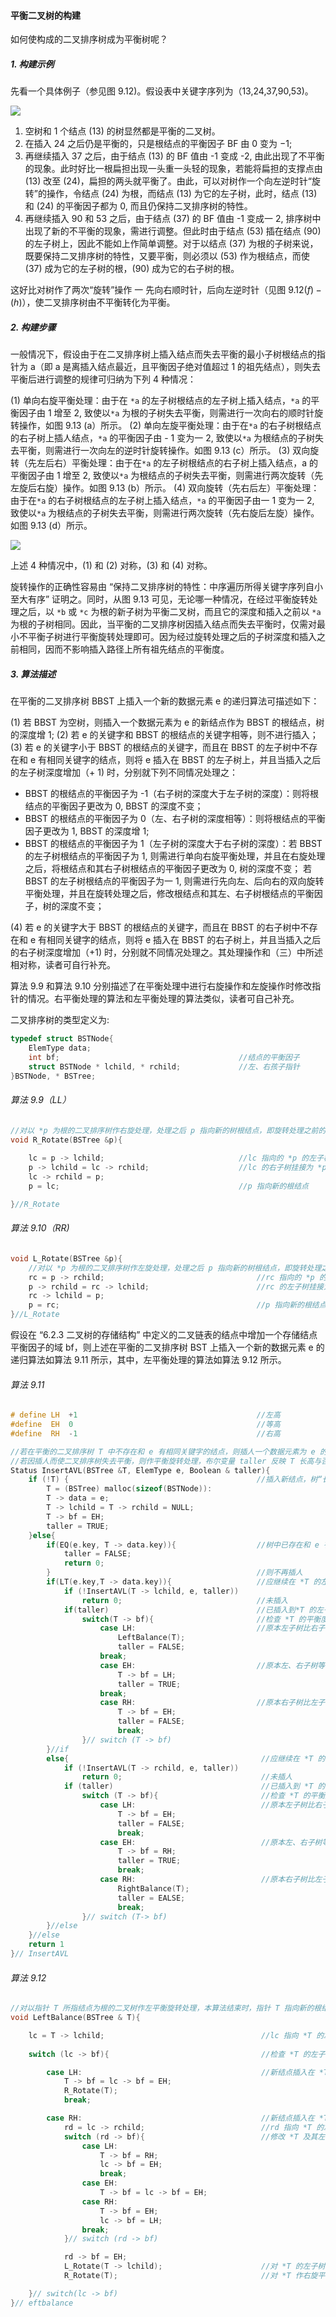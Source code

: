 
#### 平衡二叉树的构建

如何使构成的二叉排序树成为平衡树呢？

##### 1. 构建示例

先看一个具体例子（参见图 9.12)。假设表中关键字序列为（13,24,37,90,53)。

![](https://gitee.com/mayundaze/img_bed/raw/master/20200710170032.png)

1. 空树和 1 个结点 $(13)$ 的树显然都是平衡的二叉树。
2. 在插入 24 之后仍是平衡的，只是根结点的平衡因子 BF 由 0 变为 $-1$; 
3. 再继续插入 37 之后，由于结点 $(13)$ 的 BF 值由 -1 变成 -2, 由此出现了不平衡的现象。此时好比一根扁担出现一头重一头轻的现象，若能将扁担的支撑点由 $(13)$ 改至 $(24)$，扁担的两头就平衡了。由此，可以对树作一个向左逆时针“旋转”的操作，令结点 $(24)$ 为根，而结点 $(13)$ 为它的左子树，此时，结点 $(13)$ 和 $(24)$ 的平衡因子都为 0, 而且仍保持二叉排序树的特性。
4. 再继续插入 90 和 53 之后，由于结点 $(37)$ 的 BF 值由 -1 变成一 2, 排序树中出现了新的不平衡的现象，需进行调整。但此时由于结点 $(53)$ 插在结点 $(90)$ 的左子树上，因此不能如上作简单调整。对于以结点 $(37)$ 为根的子树来说，既要保持二叉排序树的特性，又要平衡，则必须以 $(53)$ 作为根结点，而使 $(37)$ 成为它的左子树的根，$(90)$ 成为它的右子树的根。

这好比对树作了两次“旋转”操作 一 先向右顺时针，后向左逆时针（见图 $9.12(f) - (h)$），使二叉排序树由不平衡转化为平衡。

##### 2. 构建步骤

一般情况下，假设由于在二叉排序树上插入结点而失去平衡的最小子树根结点的指针为 a（即 a 是离插入结点最近，且平衡因子绝对值超过 1 的祖先结点），则失去平衡后进行调整的规律可归纳为下列 4 种情况：

$(1)$ 单向右旋平衡处理：由于在 `*a` 的左子树根结点的左子树上插入结点，`*a` 的平衡因子由 1 增至 2, 致使以`*a` 为根的子树失去平衡，则需进行一次向右的顺时针旋转操作，如图 9.13 (a）所示。
$(2)$ 单向左旋平衡处理：由于在`*a` 的右子树根结点的右子树上插人结点，`*a` 的平衡因子由 - 1 变为一 2, 致使以`*a` 为根结点的子树失去平衡，则需进行一次向左的逆时针旋转操作。如图 9.13 (c）所示。
$(3)$ 双向旋转（先左后右）平衡处理：由于在`*a` 的左子树根结点的右子树上插入结点，a 的平衡因子由 1 增至 2, 致使以`*a` 为根结点的子树失去平衡，则需进行两次旋转（先左旋后右旋）操作。如图 9.13 (b）所示。
$(4)$ 双向旋转（先右后左）平衡处理：由于在`*a` 的右子树根结点的左子树上插入结点，`*a` 的平衡因子由一 1 变为一 2, 致使以`*a` 为根结点的子树失去平衡，则需进行两次旋转（先右旋后左旋）操作。如图 9.13 (d）所示。

![](https://gitee.com/mayundaze/img_bed/raw/master/20200710173542.png)

上述 4 种情况中，$(1)$ 和 $(2)$ 对称，$(3)$ 和 $(4)$ 对称。

旋转操作的正确性容易由 “保持二叉排序树的特性：中序遍历所得关键字序列自小至大有序” 证明之。同时，从图 9.13 可见，无论哪一种情况，在经过平衡旋转处理之后，以 `*b` 或 `*c` 为根的新子树为平衡二叉树，而且它的深度和插入之前以 `*a` 为根的子树相同。因此，当平衡的二叉排序树因插入结点而失去平衡时，仅需对最小不平衡子树进行平衡旋转处理即可。因为经过旋转处理之后的子树深度和插入之前相同，因而不影响插入路径上所有祖先结点的平衡度。

##### 3. 算法描述

在平衡的二叉排序树 BBST 上插入一个新的数据元素 e 的递归算法可描述如下：

$(1)$ 若 BBST 为空树，则插入一个数据元素为 e 的新结点作为 BBST 的根结点，树的深度增 1;
$(2)$ 若 e 的关键字和 BBST 的根结点的关键字相等，则不进行插入；
$(3)$ 若 e 的关键字小于 BBST 的根结点的关键字，而且在 BBST 的左子树中不存在和 e 有相同关键字的结点，则将 e 插入在 BBST 的左子树上，并且当插入之后的左子树深度增加（+ 1) 时，分别就下列不同情况处理之：

* BBST 的根结点的平衡因子为 -1（右子树的深度大于左子树的深度）：则将根结点的平衡因子更改为 0, BBST 的深度不变；
* BBST 的根结点的平衡因子为 0（左、右子树的深度相等）：则将根结点的平衡因子更改为 1, BBST 的深度增 1;
* BBST 的根结点的平衡因子为 1（左子树的深度大于右子树的深度）：若 BBST 的左子树根结点的平衡因子为 1, 则需进行单向右旋平衡处理，并且在右旋处理之后，将根结点和其右子树根结点的平衡因子更改为 0, 树的深度不变；
若 BBST 的左子树根结点的平衡因子为一 1, 则需进行先向左、后向右的双向旋转平衡处理，并且在旋转处理之后，修改根结点和其左、右子树根结点的平衡因子，树的深度不变；

$(4)$ 若 e 的关键字大于 BBST 的根结点的关键字，而且在 BBST 的右子树中不存在和 e 有相同关键字的结点，则将 e 插入在 BBST 的右子树上，并且当插入之后的右子树深度增加（+1) 时，分别就不同情况处理之。其处理操作和（三）中所述相对称，读者可自行补充。

算法 9.9 和算法 9.10 分别描述了在平衡处理中进行右旋操作和左旋操作时修改指针的情况。右平衡处理的算法和左平衡处理的算法类似，读者可自己补充。

二叉排序树的类型定义为:

```cpp
typedef struct BSTNode{
    ElemType data;
    int bf;                                        //结点的平衡因子 
    struct BSTNode * lchild, * rchild;             //左、右孩子指针 
}BSTNode, * BSTree;
```

###### 算法 9.9（LL）

```cpp
//对以 *p 为根的二叉排序树作右旋处理，处理之后 p 指向新的树根结点，即旋转处理之前的左子树的根结点 
void R_Rotate(BSTree &p){
    
    lc = p -> lchild;                              //lc 指向的 *p 的左子树根结点 
    p -> lchild = lc -> rchild;                    //lc 的右子树挂接为 *p 的左子树 
    lc -> rchild = p; 
    p = lc;                                        //p 指向新的根结点 

}//R_Rotate
```

###### 算法 9.10（RR)

```cpp
void L_Rotate(BSTree &p){
    //对以 *p 为根的二叉排序树作左旋处理，处理之后 p 指向新的树根结点，即旋转处理之前的右子树的根结点
    rc = p -> rchild;                                  //rc 指向的 *p 的右子树根结点 
    p -> rchild = rc -> lchild;                        //rc 的左子树挂接为 *p 的右子树 
    rc -> lchild = p; 
    p = rc;                                            //p 指向新的根结点 
}//L_Rotate
```

假设在 “6.2.3 二叉树的存储结构” 中定义的二叉链表的结点中增加一个存储结点平衡因子的域 bf，则上述在平衡的二叉排序树 BST 上插入一个新的数据元素 e 的递归算法如算法 9.11 所示，其中，左平衡处理的算法如算法 9.12 所示。

###### 算法 9.11

```cpp
# define LH  +1                                        //左高
#define  EH  0                                         //等高
#define  RH  -1                                        //右高

//若在平衡的二叉排序树 T 中不存在和 e 有相同关键字的结点，则插人一个数据元素为 e 的新结点，并返回 1, 否则返回 0。
//若因插人而使二叉排序树失去平衡，则作平衡旋转处理，布尔变量 taller 反映 T 长高与否 
Status InsertAVL(BSTree &T, ElemType e, Boolean & taller){
    if (!T) {                                          //插入新结点，树“长高”，置 taller 为 TRUE
        T = (BSTree) malloc(sizeof(BSTNode)): 
        T -> data = e;
        T -> lchild = T -> rchild = NULL; 
        T -> bf = EH; 
        taller = TRUE;
    }else{
        if(EQ(e.key, T -> data.key)){                  //树中已存在和 e 有相同关键字的结点
            taller = FALSE; 
            return 0; 
        }                                              //则不再插人
        if(LT(e.key,T -> data.key)){                   //应继续在 *T 的左子树中进行搜素
            if (!InsertAVL(T -> lchild, e, taller))
                return 0;                              //未插入
            if(taller)                                 //已插入到*T 的左子树中且左子树“长高”
                switch(T -> bf){                       //检查 *T 的平衡度
                    case LH:                           //原本左子树比右子树高，需要作左平衡处理
                        LeftBalance(T); 
                        taller = FALSE; 
                    break;
                    case EH:                           //原本左、右子树等高，现因左子树增高而使树增高
                        T -> bf = LH; 
                        taller = TRUE; 
                    break;
                    case RH:                           //原本右子树比左子树高，现左、右子树等高
                        T -> bf = EH; 
                        taller = FALSE; 
                        break;
                }// switch (T -> bf)
        }//if
        else{                                           //应继续在 *T 的右子树中进行拽索
            if (!InsertAVL(T -> rchild, e, taller)) 
                return 0;                               //未插人
            if (taller)                                 //已插入到 *T 的右子树且右子树长高
                switch (T -> bf){                       //检查 *T 的平衡度
                    case LH:                            //原本左子树比右子树高，现左、右子树等高
                        T -> bf = EH; 
                        taller = FALSE; 
                        break;
                    case EH:                            //原本左、右子树等高，现因右子树增高而使树增高
                        T -> bf = RH; 
                        taller = TRUE; 
                        break;
                    case RH:                            //原本右子树比左子树高，需要作右平衡处理
                        RightBalance(T); 
                        taller = EALSE; 
                        break;
                }// switch (T-> bf)
        }//else
    }//else
    return 1
}// InsertAVL
```

###### 算法 9.12

```cpp
//对以指针 T 所指结点为根的二叉树作左平衡旋转处理，本算法结束时，指针 T 指向新的根结点
void LeftBalance(BSTree & T){

    lc = T -> lchild;                                   //lc 指向 *T 的左子树根结点 
    
    switch (lc -> bf){                                  //检查 *T 的左子树的平衡度，并作相应平衡处理

        case LH:                                        //新结点插入在 *T 的左孩子的左子树上，要作单右旋处理
            T -> bf = lc -> bf = EH;
            R_Rotate(T); 
            break;

        case RH:                                        //新结点插入在 *T 的左孩子的右子树上，要作双旋处理
            rd = lc -> rchild;                          //rd 指向 *T 的左孩子的右子树根
            switch (rd -> bf){                          //修改 *T 及其左孩子的平衡因子
                case LH:
                    T -> bf = RH; 
                    lc -> bf = EH; 
                    break; 
                case EH: 
                    T -> bf = lc -> bf = EH;
                case RH: 
                    T -> bf = EH; 
                    lc -> bf = LH; 
                break; 
            }// switch (rd -> bf)

            rd -> bf = EH;
            L_Rotate(T -> lchild);                      //对 *T 的左子树作左旋平衡处理 
            R_Rotate(T);                                //对 *T 作右旋平衡处理 

    }// switch(lc -> bf) 
}// eftbalance
```